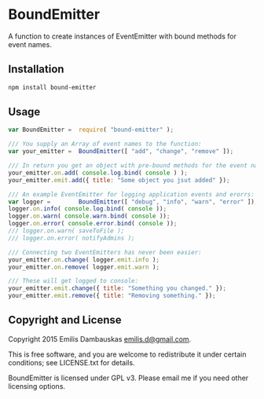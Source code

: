 # BoundEmitter

A function to create instances of EventEmitter with bound methods for event names.

##  Installation

```bash
npm install bound-emitter
```

##  Usage

```js
var BoundEmitter =  require( "bound-emitter" );

/// You supply an Array of event names to the function:
var your_emitter =  BoundEmitter([ "add", "change", "remove" ]);

/// In return you get an object with pre-bound methods for the event names:
your_emitter.on.add( console.log.bind( console ) );
your_emitter.emit.add({ title: "Some object you jsut added" });

/// An example EventEmitter for logging application events and erorrs:
var logger =        BoundEmitter([ "debug", "info", "warn", "error" ]);
logger.on.info( console.log.bind( console ));
logger.on.warn( console.warn.bind( console ));
logger.on.error( console.error.bind( console ));
/// logger.on.warn( saveToFile );
/// logger.on.error( notifyAdmins );

/// Connecting two EventEmitters has never been easier:
your_emitter.on.change( logger.emit.info );
your_emitter.on.remove( logger.emit.warn );

/// These will get logged to console:
your_emitter.emit.change({ title: "Something you changed." });
your_emitter.emit.remove({ title: "Removing something." });
```

##  Copyright and License

Copyright 2015 Emilis Dambauskas <emilis.d@gmail.com>.

This is free software, and you are welcome to redistribute it under certain conditions; see LICENSE.txt for details.

BoundEmitter is licensed under GPL v3. Please email me if you need other licensing options.


